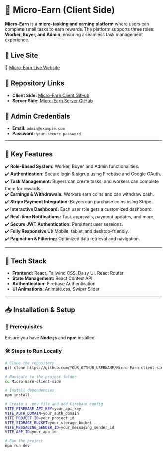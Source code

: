 # 🚀 Micro-Earn (Client Side)


**Micro-Earn** is a **micro-tasking and earning platform** where users can complete small tasks to earn rewards. The platform supports three roles: **Worker, Buyer, and Admin**, ensuring a seamless task management experience.

## 🌟 Live Site  
🔗 [Micro-Earn Live Website](YOUR_LIVE_SITE_URL)  

## 📂 Repository Links  
- **Client Side:** [Micro-Earn Client GitHub](YOUR_CLIENT_REPO_URL)  
- **Server Side:** [Micro-Earn Server GitHub](YOUR_SERVER_REPO_URL)  

## 👤 Admin Credentials  
- **Email:** `admin@example.com`  
- **Password:** `your-secure-password`  

---

## 🚀 Key Features  
✔️ **Role-Based System:** Worker, Buyer, and Admin functionalities.  
✔️ **Authentication:** Secure login & signup using Firebase and Google OAuth.  
✔️ **Task Management:** Buyers can create tasks, and workers can complete them for rewards.  
✔️ **Earnings & Withdrawals:** Workers earn coins and can withdraw cash.  
✔️ **Stripe Payment Integration:** Buyers can purchase coins using Stripe.  
✔️ **Interactive Dashboard:** Each user role gets a customized dashboard.  
✔️ **Real-time Notifications:** Task approvals, payment updates, and more.  
✔️ **Secure JWT Authentication:** Persistent user sessions.  
✔️ **Fully Responsive UI:** Mobile, tablet, and desktop-friendly.  
✔️ **Pagination & Filtering:** Optimized data retrieval and navigation.  

---

## 📌 Tech Stack  
- **Frontend:** React, Tailwind CSS, Daisy UI, React Router  
- **State Management:** React Context API  
- **Authentication:** Firebase Authentication  
- **UI Animations:** Animate.css, Swiper Slider  

---

## 📥 Installation & Setup  

### 🔧 Prerequisites  
Ensure you have **Node.js** and **npm** installed.  

### 🛠️ Steps to Run Locally  
```sh
# Clone the repository
git clone https://github.com/YOUR_GITHUB_USERNAME/Micro-Earn-client-side.git

# Navigate to the project folder
cd Micro-Earn-client-side

# Install dependencies
npm install

# Create a .env file and add Firebase config
VITE_FIREBASE_API_KEY=your_api_key
VITE_AUTH_DOMAIN=your_auth_domain
VITE_PROJECT_ID=your_project_id
VITE_STORAGE_BUCKET=your_storage_bucket
VITE_MESSAGING_SENDER_ID=your_messaging_sender_id
VITE_APP_ID=your_app_id

# Run the project
npm run dev
